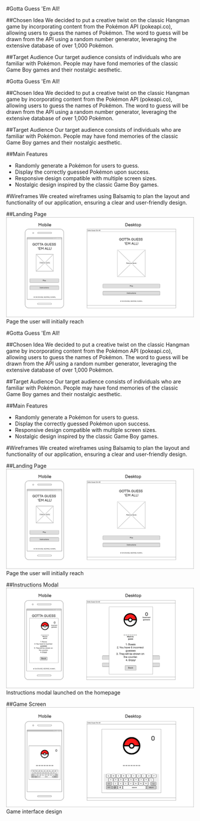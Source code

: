 #Gotta Guess 'Em All!

##Chosen Idea
We decided to put a creative twist on the classic Hangman game by incorporating content from the Pokémon API (pokeapi.co), allowing users to guess the names of Pokémon. The word to guess will be drawn from the API using a random number generator, leveraging the extensive database of over 1,000 Pokémon. 

##Target Audience
Our target audience consists of individuals who are familiar with Pokémon. People may have fond memories of the classic Game Boy games and their nostalgic aesthetic.

#Gotta Guess 'Em All!

##Chosen Idea
We decided to put a creative twist on the classic Hangman game by incorporating content from the Pokémon API (pokeapi.co), allowing users to guess the names of Pokémon. The word to guess will be drawn from the API using a random number generator, leveraging the extensive database of over 1,000 Pokémon. 

##Target Audience
Our target audience consists of individuals who are familiar with Pokémon. People may have fond memories of the classic Game Boy games and their nostalgic aesthetic.

##Main Features
- Randomly generate a Pokémon for users to guess.  
- Display the correctly guessed Pokémon upon success.  
- Responsive design compatible with multiple screen sizes.  
- Nostalgic design inspired by the classic Game Boy games.

#Wireframes
We created wireframes using Balsamiq to plan the layout and functionality of our application, ensuring a clear and user-friendly design.

##Landing Page
![wireframe of the landing page](assets/images/Homepage.png)
Page the user will initially reach

#Gotta Guess 'Em All!

##Chosen Idea
We decided to put a creative twist on the classic Hangman game by incorporating content from the Pokémon API (pokeapi.co), allowing users to guess the names of Pokémon. The word to guess will be drawn from the API using a random number generator, leveraging the extensive database of over 1,000 Pokémon. 

##Target Audience
Our target audience consists of individuals who are familiar with Pokémon. People may have fond memories of the classic Game Boy games and their nostalgic aesthetic.

##Main Features
- Randomly generate a Pokémon for users to guess.  
- Display the correctly guessed Pokémon upon success.  
- Responsive design compatible with multiple screen sizes.  
- Nostalgic design inspired by the classic Game Boy games.

#Wireframes
We created wireframes using Balsamiq to plan the layout and functionality of our application, ensuring a clear and user-friendly design.

##Landing Page
![wireframe of the landing page](assets/images/Homepage.png)
Page the user will initially reach

##Instructions Modal
![wireframe of the instructions modal on the homepage](assets/images/Instructions.png)
Instructions modal launched on the homepage

##Game Screen
![layout of the interface when the user is playing the game](assets/images/Game-Guessing.png)
Game interface design


